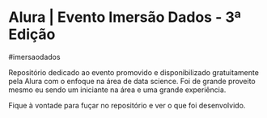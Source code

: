 # Alura | Evento Imersão Dados - 3ª Edição

#imersaodados

Repositório dedicado ao evento promovido e disponibilizado gratuitamente pela Alura com o enfoque na área de data science. Foi de grande proveito mesmo eu sendo um iniciante na área e uma grande experiência. 

Fique à vontade para fuçar no repositório e ver o que foi desenvolvido.
